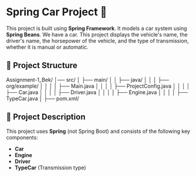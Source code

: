 # Spring Car Project 🚗

This project is built using **Spring Framework**. It models a car system using **Spring Beans**. We have a car. This project displays the vehicle's name, the driver's name, the horsepower of the vehicle, and the type of transmission, whether it is manual or automatic.

## 📂 Project Structure
Assignment-1_Bek/
 │── src/ 
 │ ├── main/
 │ │ ├── java/
 │ │ │ ├── org/example/
 │ │ │ │ ├── Main.java
 │ │ │ │ ├── ProjectConfig.java
 │ │ │ │ ├── Car.java
 │ │ │ │ ├── Driver.java
 │ │ │ │ ├── Engine.java
 │ │ │ │ ├── TypeCar.java
 │ ├── pom.xml/

 
## 📌 Project Description
This project uses **Spring** (not Spring Boot) and consists of the following key components:
- **Car**
- **Engine**
- **Driver**
- **TypeCar** (Transmission type)


